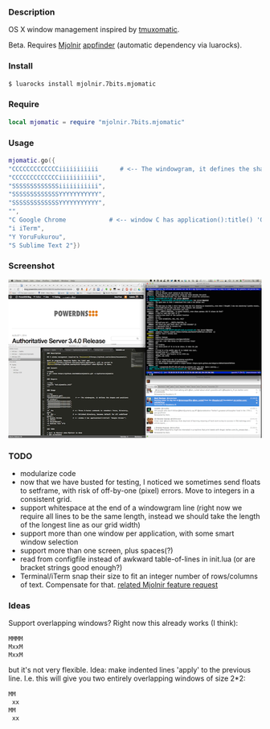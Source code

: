 ### Description

OS X window management inspired by [tmuxomatic](https://github.com/oxidane/tmuxomatic).

Beta. Requires [Mjolnir](http://mjolnir.io/)
[appfinder](https://github.com/cmsj/mjolnir.cmsj.appfinder) (automatic dependency via luarocks).

### Install

~~~bash
$ luarocks install mjolnir.7bits.mjomatic
~~~

### Require

~~~lua
local mjomatic = require "mjolnir.7bits.mjomatic"
~~~

### Usage

~~~lua
mjomatic.go({
"CCCCCCCCCCCCCiiiiiiiiiii      # <-- The windowgram, it defines the shapes and positions of windows",
"CCCCCCCCCCCCCiiiiiiiiiii",
"SSSSSSSSSSSSSiiiiiiiiiii",
"SSSSSSSSSSSSSYYYYYYYYYYY",
"SSSSSSSSSSSSSYYYYYYYYYYY",
"",
"C Google Chrome            # <-- window C has application():title() 'Google Chrome'",
"i iTerm",
"Y YoruFukurou",
"S Sublime Text 2"})
~~~

### Screenshot

![screenshot1](screenshot1.png)

### TODO

* modularize code
* now that we have busted for testing, I noticed we sometimes send floats to setframe, with risk of off-by-one (pixel) errors. Move to integers in a consistent grid.
* support whitespace at the end of a windowgram line (right now we require all lines to be the same length, instead we should take the length of the longest line as our grid width)
* support more than one window per application, with some smart window selection
* support more than one screen, plus spaces(?)
* read from configfile instead of awkward table-of-lines in init.lua (or are bracket strings good enough?)
* Terminal/iTerm snap their size to fit an integer number of rows/columns of text. Compensate for that. [related Mjolnir feature request](https://github.com/mjolnir-io/core.window/issues/10)

### Ideas
Support overlapping windows? Right now this already works (I think):
```
MMMM
MxxM
MxxM
```
but it's not very flexible. Idea: make indented lines 'apply' to the previous line. I.e.   this will give you two entirely overlapping windows of size 2*2:
```
MM
 xx
MM
 xx
```
